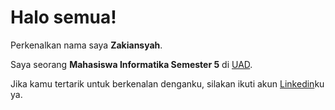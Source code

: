 # Halo semua! 

Perkenalkan nama saya **Zakiansyah**.

Saya seorang **Mahasiswa Informatika Semester 5** di [UAD](https://uad.ac.id/en/).

Jika kamu tertarik untuk berkenalan denganku, silakan ikuti akun [Linkedin](https://www.linkedin.com/in/zaki-ansyah-5b5b85225/)ku ya.
<!--
**zakiansyah/Zakiansyah** is a ✨ _special_ ✨ repository because its `README.md` (this file) appears on your GitHub profile.

Here are some ideas to get you started:

- 🔭 I’m currently working on ...
- 🌱 I’m currently learning ...
- 👯 I’m looking to collaborate on ...
- 🤔 I’m looking for help with ...
- 💬 Ask me about ...
- 📫 How to reach me: ...
- 😄 Pronouns: ...
- ⚡ Fun fact: ...
-->
